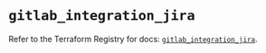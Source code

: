 # `gitlab_integration_jira`

Refer to the Terraform Registry for docs: [`gitlab_integration_jira`](https://registry.terraform.io/providers/gitlabhq/gitlab/17.2.0/docs/resources/integration_jira).
